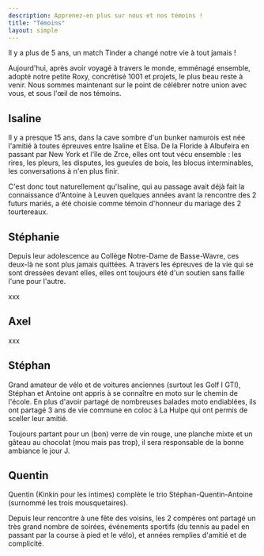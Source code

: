 ```yaml
---
description: Apprenez-en plus sur nous et nos témoins !
title: "Témoins"
layout: simple
---
```


Il y a plus de 5 ans, un match Tinder a changé notre vie à tout jamais !

Aujourd'hui, après avoir voyagé à travers le monde, emménagé ensemble, adopté notre petite Roxy, concrétisé 1001 et projets, le plus beau reste à venir. Nous sommes maintenant sur le point de célébrer notre union avec vous, et sous l'œil de nos témoins.

## Isaline

Il y a presque 15 ans, dans la cave sombre d'un bunker namurois est née l'amitié à toutes épreuves entre Isaline et Elsa. De la Floride à Albufeira en passant par New York et l'île de Zrce, elles ont tout vécu ensemble : les rires, les pleurs, les disputes, les gueules de bois, les blocus interminables, les conversations à n'en plus finir.

C'est donc tout naturellement qu'Isaline, qui au passage avait déjà fait la connaissance d'Antoine à Leuven quelques années avant la rencontre des 2 futurs mariés, a été choisie comme témoin d'honneur du mariage des 2 tourtereaux.

## Stéphanie

Depuis leur adolescence au Collège Notre-Dame de Basse-Wavre, ces deux-là ne sont plus jamais quittées. A travers les épreuves de la vie qui se sont dressées devant elles, elles ont toujours été d'un soutien sans faille l'une pour l'autre.

xxx

## Axel

xxx

## Stéphan

Grand amateur de vélo et de voitures anciennes (surtout les Golf I GTI), Stéphan et Antoine ont appris à se connaître en moto sur le chemin de l'école. En plus d'avoir partagé de nombreuses balades moto endiablées, ils ont partagé 3 ans de vie commune en coloc à La Hulpe qui ont permis de sceller leur amitié.

Toujours partant pour un (bon) verre de vin rouge, une planche mixte et un gâteau au chocolat (mou mais pas trop), il sera responsable de la bonne ambiance le jour J.

## Quentin

Quentin (Kinkin pour les intimes) complète le trio Stéphan-Quentin-Antoine (surnommé les trois mousquetaires).

Depuis leur rencontre à une fête des voisins, les 2 compères ont partagé un très grand nombre de soirées, événements sportifs (du tennis au padel en passant par la course à pied et le vélo), et années remplies d'amitié et de complicité.
